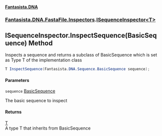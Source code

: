 #### [Fantasista.DNA](index.md 'index')
### [Fantasista.DNA.FastaFile.Inspectors](Fantasista.DNA.FastaFile.Inspectors.md 'Fantasista.DNA.FastaFile.Inspectors').[ISequenceInspector&lt;T&gt;](Fantasista.DNA.FastaFile.Inspectors.ISequenceInspector_T_.md 'Fantasista.DNA.FastaFile.Inspectors.ISequenceInspector<T>')

## ISequenceInspector<T>.InspectSequence(BasicSequence) Method

Inspects a sequence and returns a subclass of BasicSequence which is set as Type T of the implementation class

```csharp
T InspectSequence(Fantasista.DNA.Sequence.BasicSequence sequence);
```
#### Parameters

<a name='Fantasista.DNA.FastaFile.Inspectors.ISequenceInspector_T_.InspectSequence(Fantasista.DNA.Sequence.BasicSequence).sequence'></a>

`sequence` [BasicSequence](Fantasista.DNA.Sequence.BasicSequence.md 'Fantasista.DNA.Sequence.BasicSequence')

The basic sequence to inspect

#### Returns
[T](Fantasista.DNA.FastaFile.Inspectors.ISequenceInspector_T_.md#Fantasista.DNA.FastaFile.Inspectors.ISequenceInspector_T_.T 'Fantasista.DNA.FastaFile.Inspectors.ISequenceInspector<T>.T')  
A type T that inherits from BasicSequence